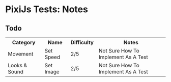 # PixiJs Tests: Notes
## Todo
<table>
  <tr>
    <th>Category</th>
    <th>Name</th>
    <th>Difficulty</th>
    <th>Notes</th>
  </tr>
  <tr>
    <td>Movement</td>
    <td>Set Speed</td>
    <td>2/5</td>
    <td>Not Sure How To Implement As A Test</td>
  </tr>
  <tr>
    <td>Looks & Sound</td>
    <td>Set Image</td>
    <td>2/5</td>
    <td>Not Sure How To Implement As A Test</td>
  </tr>
</table>
